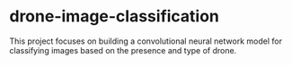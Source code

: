 # drone-image-classification
This project focuses on building a convolutional neural network model for classifying images based on the presence and type of drone.
